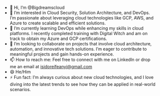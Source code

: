 - 👋 Hi, I’m @Bigdreamscloud
- 👀 I’m interested in Cloud Security, Solution Architecture, and DevOps. I’m passionate about leveraging cloud technologies like GCP, AWS, and Azure to create scalable and efficient solutions.
- 🌱 I’m currently learning DevOps while enhancing my skills in cloud platforms. I recently completed training with Digital Witch and am on track to obtain my Azure and GCP certifications.
- 💞️ I’m looking to collaborate on projects that involve cloud architecture, automation, and innovative tech solutions. I’m eager to contribute to meaningful projects and gain hands-on experience.
- 📫 How to reach me: Feel free to connect with me on LinkedIn or drop me an email at isidoreifeanyi@gmail.com
- 😄 He/Him
- ⚡ Fun fact: I’m always curious about new cloud technologies, and I love diving into the latest trends to see how they can be applied in real-world scenarios.
